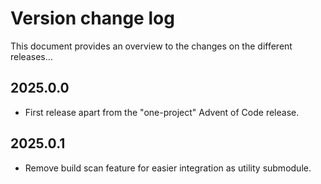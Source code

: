 # Version change log
This document provides an overview to the changes on the different releases...

## 2025.0.0
* First release apart from the "one-project" Advent of Code release.

## 2025.0.1
* Remove build scan feature for easier integration as utility submodule. 
